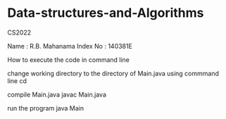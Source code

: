 # Data-structures-and-Algorithms
CS2022

Name : R.B. Mahanama
Index No : 140381E

How to execute the code in command line
 
change working directory to the directory of Main.java using commmand line
	cd <path>

compile Main.java
	javac Main.java

run the program
	java Main

